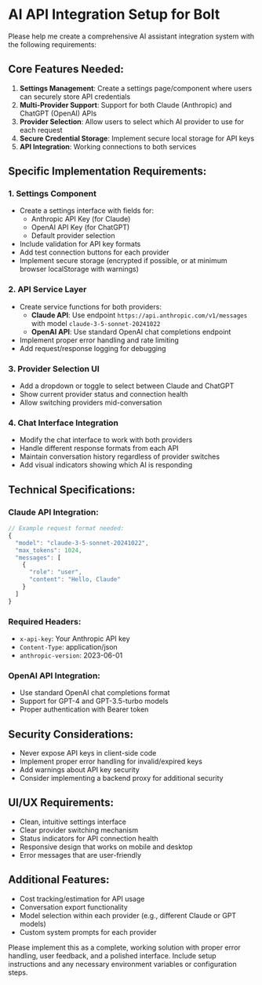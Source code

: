 # AI API Integration Setup for Bolt

Please help me create a comprehensive AI assistant integration system with the following requirements:

## Core Features Needed:
1. **Settings Management**: Create a settings page/component where users can securely store API credentials
2. **Multi-Provider Support**: Support for both Claude (Anthropic) and ChatGPT (OpenAI) APIs
3. **Provider Selection**: Allow users to select which AI provider to use for each request
4. **Secure Credential Storage**: Implement secure local storage for API keys
5. **API Integration**: Working connections to both services

## Specific Implementation Requirements:

### 1. Settings Component
- Create a settings interface with fields for:
  - Anthropic API Key (for Claude)
  - OpenAI API Key (for ChatGPT)
  - Default provider selection
- Include validation for API key formats
- Add test connection buttons for each provider
- Implement secure storage (encrypted if possible, or at minimum browser localStorage with warnings)

### 2. API Service Layer
- Create service functions for both providers:
  - **Claude API**: Use endpoint `https://api.anthropic.com/v1/messages` with model `claude-3-5-sonnet-20241022`
  - **OpenAI API**: Use standard OpenAI chat completions endpoint
- Implement proper error handling and rate limiting
- Add request/response logging for debugging

### 3. Provider Selection UI
- Add a dropdown or toggle to select between Claude and ChatGPT
- Show current provider status and connection health
- Allow switching providers mid-conversation

### 4. Chat Interface Integration
- Modify the chat interface to work with both providers
- Handle different response formats from each API
- Maintain conversation history regardless of provider switches
- Add visual indicators showing which AI is responding

## Technical Specifications:

### Claude API Integration:
```javascript
// Example request format needed:
{
  "model": "claude-3-5-sonnet-20241022",
  "max_tokens": 1024,
  "messages": [
    {
      "role": "user", 
      "content": "Hello, Claude"
    }
  ]
}
```

### Required Headers:
- `x-api-key`: Your Anthropic API key
- `Content-Type`: application/json
- `anthropic-version`: 2023-06-01

### OpenAI API Integration:
- Use standard OpenAI chat completions format
- Support for GPT-4 and GPT-3.5-turbo models
- Proper authentication with Bearer token

## Security Considerations:
- Never expose API keys in client-side code
- Implement proper error handling for invalid/expired keys
- Add warnings about API key security
- Consider implementing a backend proxy for additional security

## UI/UX Requirements:
- Clean, intuitive settings interface
- Clear provider switching mechanism  
- Status indicators for API connection health
- Responsive design that works on mobile and desktop
- Error messages that are user-friendly

## Additional Features:
- Cost tracking/estimation for API usage
- Conversation export functionality
- Model selection within each provider (e.g., different Claude or GPT models)
- Custom system prompts for each provider

Please implement this as a complete, working solution with proper error handling, user feedback, and a polished interface. Include setup instructions and any necessary environment variables or configuration steps.